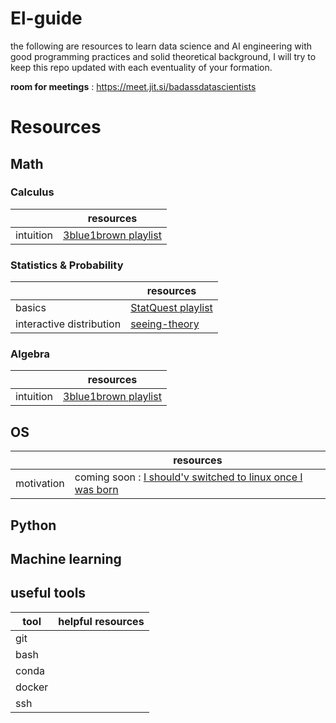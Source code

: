 # El-guide
the following are resources to learn data science and AI engineering with good programming practices and solid theoretical background,  I will try to keep this repo updated with each eventuality of your formation.

**room for meetings** : https://meet.jit.si/badassdatascientists

# Resources 
## Math
### Calculus

|     |resources|
|-----|---------|
|intuition|[3blue1brown playlist](https://www.youtube.com/watch?v=WUvTyaaNkzM&list=PLZHQObOWTQDMsr9K-rj53DwVRMYO3t5Yr)|

### Statistics & Probability

|     |resources|
|-----|---------|
|basics|[StatQuest playlist](https://www.youtube.com/watch?v=qBigTkBLU6g&list=PLblh5JKOoLUK0FLuzwntyYI10UQFUhsY9)|
|interactive distribution|[seeing-theory](https://seeing-theory.brown.edu/probability-distributions/index.html)|


### Algebra

|     |resources|
|-----|---------|
|intuition|[3blue1brown playlist](https://www.youtube.com/watch?v=fNk_zzaMoSs&list=PLZHQObOWTQDPD3MizzM2xVFitgF8hE_ab)|
## OS

|     |resources|
|-----|---------|
|motivation|coming soon : [I should'v switched to linux once I was born]()|
 
## Python 

## Machine learning

## useful tools 

|tool   |helpful resources|
|-------|---------|
|git    |         |
|bash   |         |
|conda  |         |
|docker |         |
|ssh    |         |